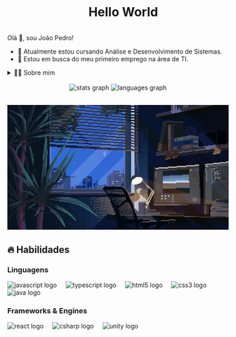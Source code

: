 <!-- Titulo -->
<div id="user-content-toc">
  <ul align="center">
    <summary><h1 style="display: inline-block">Hello World</h1></summary>
</div>

<!-- Apresentação -->
<p>
  Olá 👋, sou João Pedro!
  
  - 🌱 Atualmente estou cursando Análise e Desenvolvimento de Sistemas.
  - 🔎 Estou em busca do meu primeiro emprego na área de TI.
</p>

<!-- Sobre mim -->
<details>
  <summary>👨‍💻 Sobre mim</summary>
  <br>
  
  - 💬 Estou a 2 anos me aperfeiçoando na área de TI, comecei fazendo pequenos projetos para o arduino após isso comecei a estudar game dev na Unity e hoje em dia estou estudando desenvolvimento web a mais de 1 ano.
</details>
<br>

<!-- Status -->
<div align="center">
  <img src="https://github-readme-stats.vercel.app/api?username=JoaoPedroMouraMendes&hide_title=false&hide_rank=false&show_icons=true&include_all_commits=true&count_private=true&disable_animations=false&theme=dracula&locale=en&hide_border=false" height="150" alt="stats graph"  />
  <img src="https://github-readme-stats.vercel.app/api/top-langs?username=JoaoPedroMouraMendes&locale=en&hide_title=false&layout=compact&card_width=320&langs_count=5&theme=dracula&hide_border=false" height="150" alt="languages graph"  />
</div>
<br>

<!-- Gif -->
<p align="center">
  <img src="https://github.com/JoaoPedroMouraMendes/JoaoPedroMouraMendes/blob/main/assets/coding.gif" alt="image">
</p>

<!-- Conhecimento -->
<h2>🔥 Habilidades</h2>
<div align="left">
  <h3>Linguagens</h3>
  <img src="https://cdn.jsdelivr.net/gh/devicons/devicon/icons/javascript/javascript-original.svg" height="30" alt="javascript logo"  />
  <img width="12" />
  <img src="https://cdn.jsdelivr.net/gh/devicons/devicon/icons/typescript/typescript-original.svg" height="30" alt="typescript logo"  />
  <img width="12" />
  <img src="https://cdn.jsdelivr.net/gh/devicons/devicon/icons/html5/html5-original.svg" height="30" alt="html5 logo"  />
  <img width="12" />
  <img src="https://cdn.jsdelivr.net/gh/devicons/devicon/icons/css3/css3-original.svg" height="30" alt="css3 logo"  />
  <img width="12" />
  <img src="https://cdn.jsdelivr.net/gh/devicons/devicon/icons/java/java-original.svg" height="30" alt="java logo"  />
</div>

<div>
  <h3>Frameworks & Engines</h3>
  <img src="https://cdn.jsdelivr.net/gh/devicons/devicon/icons/react/react-original.svg" height="30" alt="react logo"  />
  <img width="12" />
  <img src="https://cdn.jsdelivr.net/gh/devicons/devicon/icons/csharp/csharp-original.svg" height="30" alt="csharp logo"  />
  <img width="12" />
  <img src="https://cdn.jsdelivr.net/gh/devicons/devicon/icons/unity/unity-original.svg" height="30" alt="unity logo"  />
</div>
